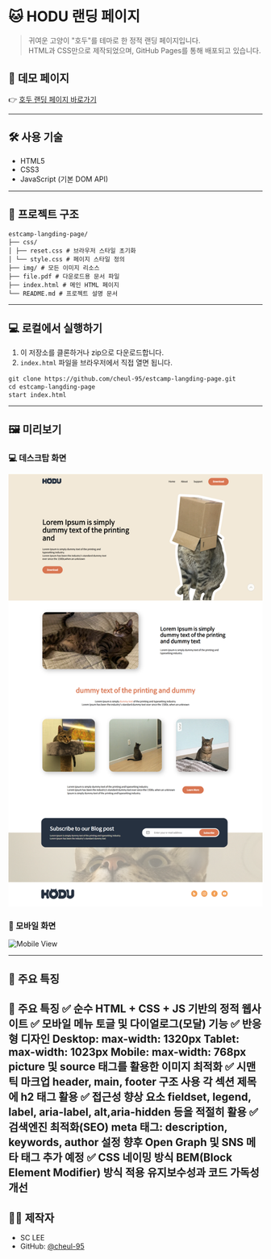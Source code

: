 
# 🐱 HODU 랜딩 페이지

> 귀여운 고양이 "호두"를 테마로 한 정적 랜딩 페이지입니다.  
> HTML과 CSS만으로 제작되었으며, GitHub Pages를 통해 배포되고 있습니다.

## 🔗 데모 페이지

👉 [호두 랜딩 페이지 바로가기](https://cheul-95.github.io/estcamp-langding-page/)

---

## 🛠️ 사용 기술

- HTML5
- CSS3
- JavaScript (기본 DOM API)

---

## 📁 프로젝트 구조

```
estcamp-langding-page/
├── css/
│ ├── reset.css # 브라우저 스타일 초기화
│ └── style.css # 페이지 스타일 정의
├── img/ # 모든 이미지 리소스
├── file.pdf # 다운로드용 문서 파일
├── index.html # 메인 HTML 페이지
└── README.md # 프로젝트 설명 문서
```

---

## 💻 로컬에서 실행하기

1. 이 저장소를 클론하거나 zip으로 다운로드합니다.
2. `index.html` 파일을 브라우저에서 직접 열면 됩니다.

```
git clone https://github.com/cheul-95/estcamp-langding-page.git
cd estcamp-langding-page
start index.html
```

---

## 🖼️ 미리보기

### 💻 데스크탑 화면
![Desktop View](./img/landing-pc.png)

### 📱 모바일 화면
![Mobile View](./img/landing-mo.png)

---

## 📌 주요 특징

📌 주요 특징
✅ 순수 HTML + CSS + JS 기반의 정적 웹사이트
✅ 모바일 메뉴 토글 및 다이얼로그(모달) 기능
✅ 반응형 디자인
  Desktop: max-width: 1320px
  Tablet: max-width: 1023px
  Mobile: max-width: 768px
  picture 및 source 태그를 활용한 이미지 최적화
✅ 시맨틱 마크업
  header, main, footer 구조 사용
  각 섹션 제목에 h2 태그 활용
✅ 접근성 향상 요소
  fieldset, legend, label, aria-label, alt,aria-hidden 등을 적절히 활용
✅ 검색엔진 최적화(SEO)
  meta 태그: description, keywords, author 설정
  향후 Open Graph 및 SNS 메타 태그 추가 예정
✅ CSS 네이밍 방식
  BEM(Block Element Modifier) 방식 적용
  유지보수성과 코드 가독성 개선 
---
## 🙋‍♀️ 제작자

- SC LEE  
- GitHub: [@cheul-95](https://github.com/cheul-95)
